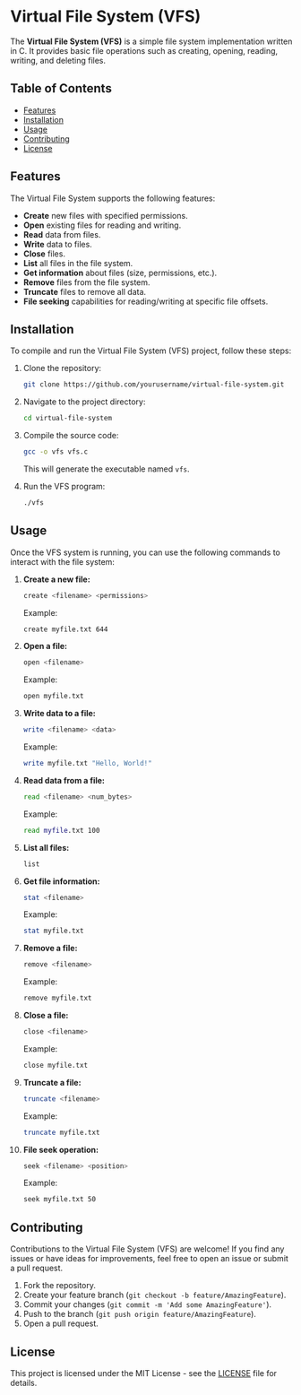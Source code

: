 # Virtual File System (VFS)

The **Virtual File System (VFS)** is a simple file system implementation written in C. It provides basic file operations such as creating, opening, reading, writing, and deleting files.

## Table of Contents

- [Features](#features)
- [Installation](#installation)
- [Usage](#usage)
- [Contributing](#contributing)
- [License](#license)

## Features

The Virtual File System supports the following features:

- **Create** new files with specified permissions.
- **Open** existing files for reading and writing.
- **Read** data from files.
- **Write** data to files.
- **Close** files.
- **List** all files in the file system.
- **Get information** about files (size, permissions, etc.).
- **Remove** files from the file system.
- **Truncate** files to remove all data.
- **File seeking** capabilities for reading/writing at specific file offsets.

## Installation

To compile and run the Virtual File System (VFS) project, follow these steps:

1. Clone the repository:

   ```bash
   git clone https://github.com/yourusername/virtual-file-system.git
   ```

2. Navigate to the project directory:

   ```bash
   cd virtual-file-system
   ```

3. Compile the source code:

   ```bash
   gcc -o vfs vfs.c
   ```

   This will generate the executable named `vfs`.

4. Run the VFS program:

   ```bash
   ./vfs
   ```

## Usage

Once the VFS system is running, you can use the following commands to interact with the file system:

1. **Create a new file:**

   ```bash
   create <filename> <permissions>
   ```

   Example:

   ```bash
   create myfile.txt 644
   ```

2. **Open a file:**

   ```bash
   open <filename>
   ```

   Example:

   ```bash
   open myfile.txt
   ```

3. **Write data to a file:**

   ```bash
   write <filename> <data>
   ```

   Example:

   ```bash
   write myfile.txt "Hello, World!"
   ```

4. **Read data from a file:**

   ```bash
   read <filename> <num_bytes>
   ```

   Example:

   ```bash
   read myfile.txt 100
   ```

5. **List all files:**

   ```bash
   list
   ```

6. **Get file information:**

   ```bash
   stat <filename>
   ```

   Example:

   ```bash
   stat myfile.txt
   ```

7. **Remove a file:**

   ```bash
   remove <filename>
   ```

   Example:

   ```bash
   remove myfile.txt
   ```

8. **Close a file:**

   ```bash
   close <filename>
   ```

   Example:

   ```bash
   close myfile.txt
   ```

9. **Truncate a file:**

   ```bash
   truncate <filename>
   ```

   Example:

   ```bash
   truncate myfile.txt
   ```

10. **File seek operation:**

    ```bash
    seek <filename> <position>
    ```

    Example:

    ```bash
    seek myfile.txt 50
    ```

## Contributing

Contributions to the Virtual File System (VFS) are welcome! If you find any issues or have ideas for improvements, feel free to open an issue or submit a pull request.

1. Fork the repository.
2. Create your feature branch (`git checkout -b feature/AmazingFeature`).
3. Commit your changes (`git commit -m 'Add some AmazingFeature'`).
4. Push to the branch (`git push origin feature/AmazingFeature`).
5. Open a pull request.

## License

This project is licensed under the MIT License - see the [LICENSE](LICENSE) file for details.
